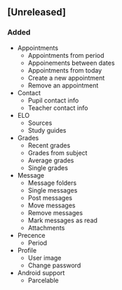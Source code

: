 ## [Unreleased]
### Added
- Appointments
  - Appointments from period
  - Appoinements between dates
  - Appointments from today
  - Create a new appointment
  - Remove an appointment
- Contact
  - Pupil contact info
  - Teacher contact info
- ELO
  - Sources
  - Study guides
- Grades
  - Recent grades
  - Grades from subject
  - Average grades
  - Single grades
- Message
  - Message folders
  - Single messages
  - Post messages
  - Move messages
  - Remove messages
  - Mark messages as read
  - Attachments
- Precence
  - Period
- Profile
  - User image
  - Change password
- Android support
  - Parcelable
